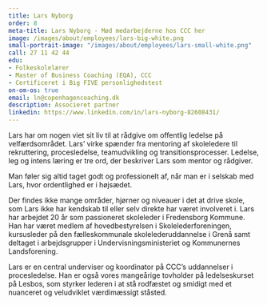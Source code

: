 ```yaml
---
title: Lars Nyborg
order: 8
meta-title: Lars Nyborg - Mød medarbejderne hos CCC her
image: /images/about/employees/lars-big-white.png
small-portrait-image: "/images/about/employees/lars-small-white.png"
call: 27 11 42 44
edu:
- Folkeskolelærer
- Master of Business Coaching (EQA), CCC
- Certificeret i Big FIVE personlighedstest
on-om-os: true
email: ln@copenhagencoaching.dk
description: Associeret partner
linkedin: https://www.linkedin.com/in/lars-nyborg-82608431/
---
```

Lars har om nogen viet sit liv til at rådgive om offentlig ledelse på velfærdsområdet. Lars’ virke spænder fra mentoring af skoleledere til rekruttering, procesledelse, teamudvikling og transitionsprocesser.  Ledelse, leg og intens læring er tre ord, der beskriver Lars som mentor og rådgiver.

Man føler sig altid taget godt og professionelt af, når man er i selskab med Lars, hvor ordentlighed er i højsædet. 

Der findes ikke mange områder, hjørner og niveauer i det at drive skole, som Lars ikke har kendskab til eller selv direkte har været involveret i. Lars har arbejdet 20 år som passioneret skoleleder i Fredensborg Kommune. Han har været medlem af hovedbestyrelsen i Skolelederforeningen, kursusleder på den fælleskommunale skolelederuddannelse i Grenå samt deltaget i arbejdsgrupper i Undervisningsministeriet og Kommunernes Landsforening. 

Lars er en central underviser og koordinator på CCC’s uddannelser i procesledelse. Han er også vores mangeårige tovholder på ledelseskurset på Lesbos, som styrker lederen i at stå rodfæstet og smidigt med et nuanceret og veludviklet værdimæssigt ståsted.